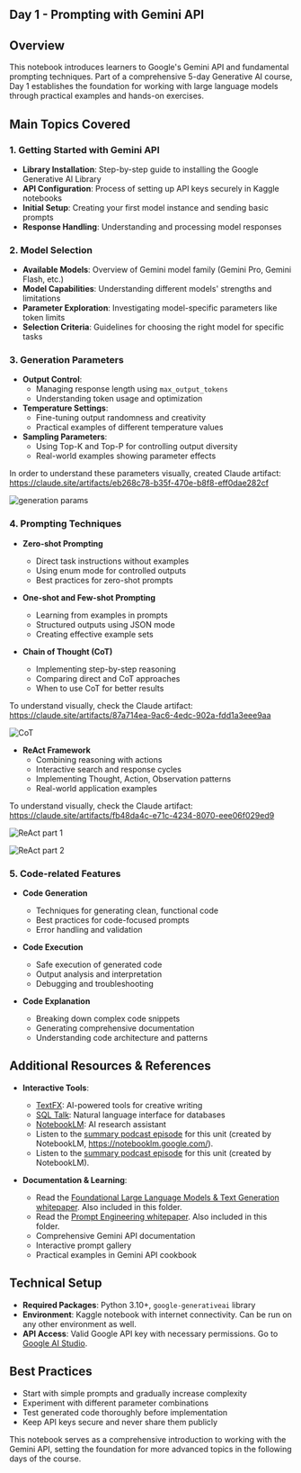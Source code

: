 ## Day 1 - Prompting with Gemini API

## Overview

This notebook introduces learners to Google's Gemini API and fundamental prompting techniques. Part of a comprehensive 5-day Generative AI course, Day 1 establishes the foundation for working with large language models through practical examples and hands-on exercises.

## Main Topics Covered

### 1. Getting Started with Gemini API

- **Library Installation**: Step-by-step guide to installing the Google Generative AI Library
- **API Configuration**: Process of setting up API keys securely in Kaggle notebooks
- **Initial Setup**: Creating your first model instance and sending basic prompts
- **Response Handling**: Understanding and processing model responses

### 2. Model Selection

- **Available Models**: Overview of Gemini model family (Gemini Pro, Gemini Flash, etc.)
- **Model Capabilities**: Understanding different models' strengths and limitations
- **Parameter Exploration**: Investigating model-specific parameters like token limits
- **Selection Criteria**: Guidelines for choosing the right model for specific tasks

### 3. Generation Parameters

- **Output Control**:
  - Managing response length using `max_output_tokens`
  - Understanding token usage and optimization
- **Temperature Settings**:
  - Fine-tuning output randomness and creativity
  - Practical examples of different temperature values
- **Sampling Parameters**:
  - Using Top-K and Top-P for controlling output diversity
  - Real-world examples showing parameter effects

In order to understand these parameters visually, created Claude artifact: https://claude.site/artifacts/eb268c78-b35f-470e-b8f8-eff0dae282cf

![generation params](screenshots/generation_params.png)

### 4. Prompting Techniques

- **Zero-shot Prompting**

  - Direct task instructions without examples
  - Using enum mode for controlled outputs
  - Best practices for zero-shot prompts

- **One-shot and Few-shot Prompting**

  - Learning from examples in prompts
  - Structured outputs using JSON mode
  - Creating effective example sets

- **Chain of Thought (CoT)**

  - Implementing step-by-step reasoning
  - Comparing direct and CoT approaches
  - When to use CoT for better results

To understand visually, check the Claude artifact: https://claude.site/artifacts/87a714ea-9ac6-4edc-902a-fdd1a3eee9aa

![CoT](screenshots/chain_of_thought.png)

- **ReAct Framework**
  - Combining reasoning with actions
  - Interactive search and response cycles
  - Implementing Thought, Action, Observation patterns
  - Real-world application examples

To understand visually, check the Claude artifact: https://claude.site/artifacts/fb48da4c-e71c-4234-8070-eee06f029ed9

![ReAct part 1](screenshots/react_1.png)

![ReAct part 2](screenshots/react_2.png)

### 5. Code-related Features

- **Code Generation**

  - Techniques for generating clean, functional code
  - Best practices for code-focused prompts
  - Error handling and validation

- **Code Execution**

  - Safe execution of generated code
  - Output analysis and interpretation
  - Debugging and troubleshooting

- **Code Explanation**
  - Breaking down complex code snippets
  - Generating comprehensive documentation
  - Understanding code architecture and patterns

## Additional Resources & References

- **Interactive Tools**:

  - [TextFX](https://textfx.withgoogle.com/): AI-powered tools for creative writing
  - [SQL Talk](https://sql-talk-r5gdynozbq-uc.a.run.app/): Natural language interface for databases
  - [NotebookLM](https://notebooklm.google/): AI research assistant
  - Listen to the [summary podcast episode](https://youtu.be/mQDlCZZsOyo) for this unit (created by NotebookLM, https://notebooklm.google.com/).
  - Listen to the [summary podcast episode](https://youtu.be/F_hJ2Ey4BNc) for this unit (created by NotebookLM).

- **Documentation & Learning**:
  - Read the [Foundational Large Language Models & Text Generation whitepaper](https://www.kaggle.com/whitepaper-foundational-llm-and-text-generation). Also included in this folder.
  - Read the [Prompt Engineering whitepaper](https://www.kaggle.com/whitepaper-prompt-engineering). Also included in this folder.
  - Comprehensive Gemini API documentation
  - Interactive prompt gallery
  - Practical examples in Gemini API cookbook

## Technical Setup

- **Required Packages**: Python 3.10+, `google-generativeai` library
- **Environment**: Kaggle notebook with internet connectivity. Can be run on any other environment as well.
- **API Access**: Valid Google API key with necessary permissions. Go to [Google AI Studio](ai.google.dev).

## Best Practices

- Start with simple prompts and gradually increase complexity
- Experiment with different parameter combinations
- Test generated code thoroughly before implementation
- Keep API keys secure and never share them publicly

This notebook serves as a comprehensive introduction to working with the Gemini API, setting the foundation for more advanced topics in the following days of the course.
